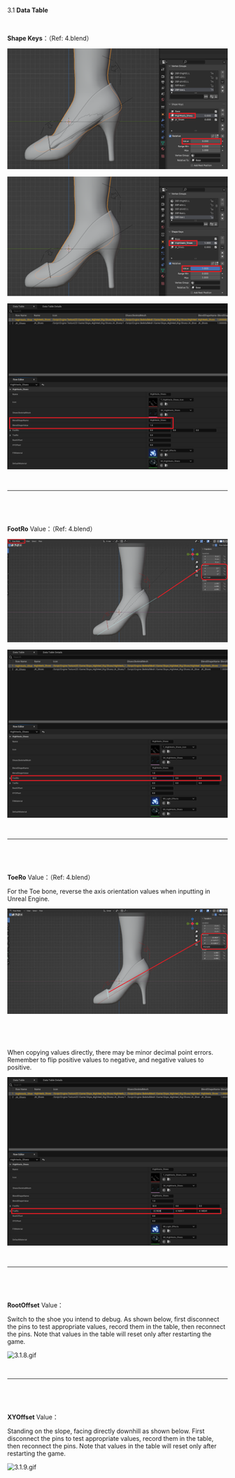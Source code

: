 3.1 **Data Table**

&nbsp;

**Shape Keys**：（Ref: 4.blend）

![3.1.1.png](../../_resources/3.1.1.png)

![3.1.2.png](../../_resources/3.1.2.png)

![3.1.3.png](../../_resources/3.1.3.png)

&nbsp;

* * *

&nbsp;

&nbsp;

**FootRo** Value：（Ref: 4.blend）

![3.1.4.png](../../_resources/3.1.4.png)

![3.1.5.png](../../_resources/3.1.5.png)

&nbsp;

* * *

&nbsp;

&nbsp;

**ToeRo** Value：（Ref: 4.blend）

For the Toe bone, reverse the axis orientation values when inputting in Unreal Engine.

![3.1.6.png](../../_resources/3.1.6.png)

&nbsp;

&nbsp;

When copying values directly, there may be minor decimal point errors. Remember to flip positive values to negative, and negative values to positive.

![3.1.7.png](../../_resources/3.1.7.png)

&nbsp;

* * *

&nbsp;

&nbsp;

**RootOffset** Value：

Switch to the shoe you intend to debug. As shown below, first disconnect the pins to test appropriate values, record them in the table, then reconnect the pins. Note that values in the table will reset only after restarting the game.

![3.1.8.gif](../../_resources/3.1.8.gif)

&nbsp;

* * *

&nbsp;

&nbsp;

**XYOffset** Value：

Standing on the slope, facing directly downhill as shown below. First disconnect the pins to test appropriate values, record them in the table, then reconnect the pins. Note that values in the table will reset only after restarting the game.

![3.1.9.gif](../../_resources/3.1.9.gif)

&nbsp;
